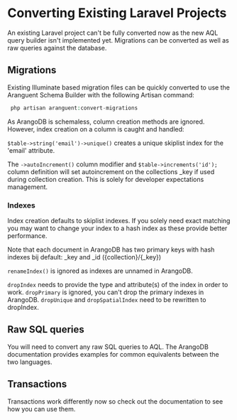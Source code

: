 # Converting Existing Laravel Projects
An existing Laravel project can't be fully converted now as the new AQL query builder isn't implemented yet. 
Migrations can be converted as well as raw queries against the database. 

## Migrations
Existing Illuminate based migration files can be quickly converted to use the Aranguent Schema Builder with the following 
Artisan command: 

```php
 php artisan aranguent:convert-migrations  
 ```

As ArangoDB is schemaless, column creation methods are ignored. However, index creation on a column is caught and handled: 

`$table->string('email')->unique()` creates a unique skiplist index for the 'email' attribute.

The `->autoIncrement()` column modifier and `$table->increments('id');` column definition will set autoincrement on the 
collections _key if used during collection creation. This is solely for developer expectations management.  

### Indexes
Index creation defaults to skiplist indexes. If you solely need exact matching you may want to change your index 
to a hash index as these provide better performance.

Note that each document in ArangoDB has two primary keys with hash indexes bij default: _key and _id ({collection}/{_key})

`renameIndex()` is ignored as indexes are unnamed in ArangoDB.

`dropIndex` needs to provide the type and attribute(s) of the index in order to work.
`dropPrimary` is ignored, you can't drop the primary indexes in ArangoDB.
`dropUnique` and `dropSpatialIndex` need to be rewritten to dropIndex.

## Raw SQL queries
You will need to convert any raw SQL queries to AQL. 
The ArangoDB documentation provides examples for common equivalents between the two languages.

## Transactions
Transactions work differently now so check out the documentation to see how you can use them.

